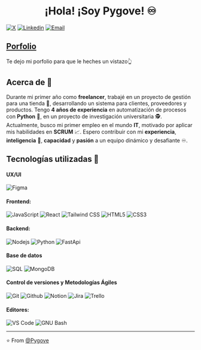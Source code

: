 <h1 align="center">¡Hola! ¡Soy Pygove! ♾️</h1>

[![X](https://img.shields.io/badge/-Twitter-black?style=flat&labelColor=white&logo=x&logoColor=black&link=https://twitter.com/Pygove)](https://twitter.com/Pygove)
[![Linkedin](https://img.shields.io/badge/-LinkedIn-blue?style=flat&logo=Linkedin&logoColor=white&link=www.linkedin.com/in/pygove)](https://www.linkedin.com/in/pygove/)
[![Email](https://img.shields.io/badge/-Email-c14438?style=flat&logo=Gmail&logoColor=white&link=mailto:gonzalo.pygove@gmail.com)](mailto:gonzalo.pygove@gmail.com)

## [Porfolio](https://eloquent-starship-5f698c.netlify.app/)
Te dejo mi porfolio para que le heches un vistazo👆

## Acerca de :wave:

Durante mi primer año como **freelancer**, trabajé en un proyecto de gestión para una tienda 🏪, desarrollando un sistema para clientes, proveedores y productos.
Tengo **4 años de experiencia** en automatización de procesos con **Python** 🐍, en un proyecto de investigación universitaria 🕵️.
Actualmente, busco mi primer empleo en el mundo **IT**, motivado por aplicar mis habilidades en **SCRUM** 📈.
Espero contribuir con mi **experiencia**, **inteligencia** 🧠, **capacidad** y **pasión** a un equipo dinámico y desafiante ♾️.

## Tecnologías utilizadas 🧠
#### UX/UI
![Figma](https://img.shields.io/badge/-Figma-000000?style=flat&logo=figma)

#### Frontend:
![JavaScript](https://img.shields.io/badge/-JavaScript-000000?style=flat&logo=javascript)
![React](https://img.shields.io/badge/-React-000000?style=flat&logo=react)
![Tailwind CSS](https://img.shields.io/badge/-Tailwind%20CSS-000000?style=flat&logo=tailwindcss)
![HTML5](https://img.shields.io/badge/-HTML5-000000?style=flat&logo=html5)
![CSS3](https://img.shields.io/badge/-CSS-000000?style=flat&logo=css3)

#### Backend:
![Nodejs](https://img.shields.io/badge/-Nodejs-000000?style=flat&logo=Nodejs)
![Python](https://img.shields.io/badge/-Python-000000?style=flat&logo=python)
![FastApi](https://img.shields.io/badge/-FastApi-000000?style=flat&logo=fastapi)

#### Base de datos
![SQL](https://img.shields.io/badge/-SQL-000000?style=flat&logo=mysql)
![MongoDB](https://img.shields.io/badge/-MongoDB-000000?style=flat&logo=mongodb)

#### Control de versiones y Metodologías Ágiles
![Git](https://img.shields.io/badge/-Git-000000?style=flat&logo=git)
![Github](https://img.shields.io/badge/-Github-000000?style=flat&logo=github)
![Notion](https://img.shields.io/badge/-Notion-000000?style=flat&logo=notion)
![Jira](https://img.shields.io/badge/-Jira-000000?style=flat&logo=jira)
![Trello](https://img.shields.io/badge/-Trello-000000?style=flat&logo=trello)

#### Editores:
![VS Code](https://img.shields.io/badge/-VS%20Code-000000?style=flat-square&logo=visual-studio-code&logoColor=ffffff)
![GNU Bash](http://img.shields.io/badge/-GNU%20Bash-000000?style=flat-square&logo=gnu-bash&logoColor=ffffff)

<hr/>

:star: From [@Pygove](https://github.com/Pygove)
